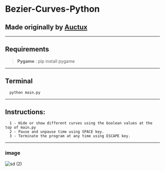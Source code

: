 # Bezier-Curves-Python
## Made originally by [Auctux](https://www.youtube.com/channel/UCjPk9YDheKst1FlAf_KSpyA)
---
## Requirements
> **Pygame** : pip install pygame

---
## Terminal
      python main.py
---
## Instructions:
      1 - Hide or show different curves using the boolean values at the top of main.py
      2 - Pause and unpause time using SPACE key.
      3 - Terminate the program at any time using ESCAPE key.
--- 
### image
![sd (2)](https://user-images.githubusercontent.com/48150537/82727023-774aa780-9d05-11ea-9947-a8fffc484956.png)

